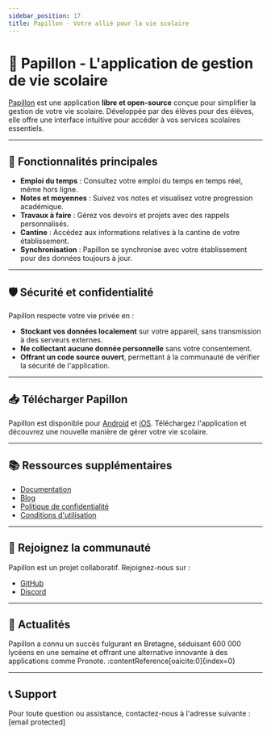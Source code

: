 ```yaml
---
sidebar_position: 17
title: Papillon - Votre allié pour la vie scolaire
---
```


# 🦋 Papillon - L'application de gestion de vie scolaire

[Papillon](https://papillon.bzh/) est une application **libre et open-source** conçue pour simplifier la gestion de votre vie scolaire. Développée par des élèves pour des élèves, elle offre une interface intuitive pour accéder à vos services scolaires essentiels.

---

## 🎯 **Fonctionnalités principales**
- **Emploi du temps** : Consultez votre emploi du temps en temps réel, même hors ligne.
- **Notes et moyennes** : Suivez vos notes et visualisez votre progression académique.
- **Travaux à faire** : Gérez vos devoirs et projets avec des rappels personnalisés.
- **Cantine** : Accédez aux informations relatives à la cantine de votre établissement.
- **Synchronisation** : Papillon se synchronise avec votre établissement pour des données toujours à jour.

---

## 🛡️ **Sécurité et confidentialité**
Papillon respecte votre vie privée en :
- **Stockant vos données localement** sur votre appareil, sans transmission à des serveurs externes.
- **Ne collectant aucune donnée personnelle** sans votre consentement.
- **Offrant un code source ouvert**, permettant à la communauté de vérifier la sécurité de l'application.

---

## 📥 **Télécharger Papillon**
Papillon est disponible pour [Android](https://papillon.bzh/) et [iOS](https://papillon.bzh/). Téléchargez l'application et découvrez une nouvelle manière de gérer votre vie scolaire.

---

## 📚 **Ressources supplémentaires**
- [Documentation](https://docs.papillon.bzh/)
- [Blog](https://blog.papillon.bzh/)
- [Politique de confidentialité](https://docs.papillon.bzh/)
- [Conditions d'utilisation](https://docs.papillon.bzh/)

---

## 🤝 **Rejoignez la communauté**
Papillon est un projet collaboratif. Rejoignez-nous sur :
- [GitHub](https://github.com/PapillonApp/papillon)
- [Discord](https://discord.gg/papillon)

---

## 📰 **Actualités**
Papillon a connu un succès fulgurant en Bretagne, séduisant 600 000 lycéens en une semaine et offrant une alternative innovante à des applications comme Pronote. :contentReference[oaicite:0]{index=0}

---

## 📞 **Support**
Pour toute question ou assistance, contactez-nous à l'adresse suivante : [email protected]
